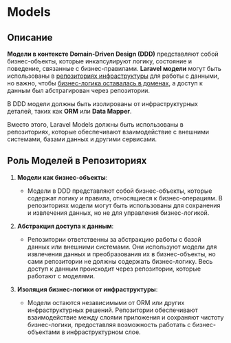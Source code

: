 # Models

## Описание

**Модели в контексте Domain-Driven Design (DDD)** представляют собой бизнес-объекты,
которые инкапсулируют логику, состояние и поведение, связанные с бизнес-правилами.
**Laravel модели** могут быть использованы в [репозиториях инфраструктуры](../../archetecture/Infrastructure/readme.md) для работы с данными,
но важно, чтобы [бизнес-логика оставалась в доменах](../../archetecture/Domains/readme.md), а доступ к данным был абстрагирован через репозитории.

В DDD модели должны быть изолированы от инфраструктурных деталей, таких как **ORM** или **Data Mapper**.

Вместо этого, Laravel Models должны быть использованы в репозиториях, которые обеспечивают взаимодействие с внешними системами, базами данных и другими сервисами.

## Роль Моделей в Репозиториях

1. **Модели как бизнес-объекты**:
    - Модели в DDD представляют собой бизнес-объекты, которые содержат логику и правила, относящиеся к бизнес-операциям. В репозиториях модели могут быть использованы для сохранения и извлечения данных, но не для управления бизнес-логикой.

2. **Абстракция доступа к данным**:
    - Репозитории ответственны за абстракцию работы с базой данных или внешними системами. Они используют модели для извлечения данных и преобразования их в бизнес-объекты, но сами репозитории не должны содержать бизнес-логику. Весь доступ к данным происходит через репозитории, которые работают с моделями.

3. **Изоляция бизнес-логики от инфраструктуры**:
    - Модели остаются независимыми от ORM или других инфраструктурных решений. Репозитории обеспечивают взаимодействие между слоями приложения и сохраняют чистоту бизнес-логики, предоставляя возможность работать с бизнес-объектами в инфраструктурном слое.
